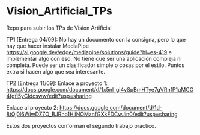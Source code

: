 # Vision_Artificial_TPs
Repo para subir los TPs de Vision Artificial

TP1 [Entrega 04/09]:
No hay un documento con la consigna, pero lo que hay que hacer instalar MediaPipe https://ai.google.dev/edge/mediapipe/solutions/guide?hl=es-419 e implementar algo con eso. No tiene que ser una aplicación compleja ni completa. Puede ser un clasificador simple o cosas por el estilo. Puntos extra si hacen algo que sea interesante.

TP2 [Entrega 11/09]: 
Enlace a proyecto 1: https://docs.google.com/document/d/1x5nl_gi4vSpBmHTye7gVRnfP1qMCO4fgfi5yCIdcsww/edit?usp=sharing
 
Enlace al proyecto 2: https://docs.google.com/document/d/1d-8tQj0l6WiwDZ7O_BJRho1HliNOMznfGXkFDCwJin0/edit?usp=sharing
 
Estos dos proyectos conforman el segundo trabajo práctico.
